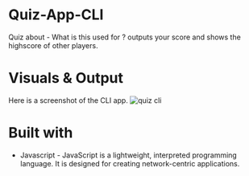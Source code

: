 # Quiz-App-CLI
Quiz about - What is this used for ? outputs your score and shows the highscore of other players.

# Visuals & Output
Here is a screenshot of the CLI app.
![quiz cli](https://user-images.githubusercontent.com/110531126/195549673-d0bfb8ef-7616-4c30-a559-09a8bc525c86.jpg)

# Built with
- Javascript - JavaScript is a lightweight, interpreted programming language. It is designed for creating network-centric applications.
